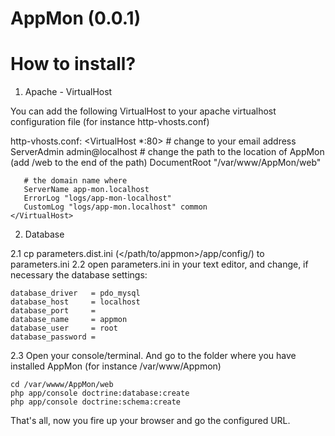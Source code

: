AppMon (0.0.1)
==============

How to install?
===============

1. Apache - VirtualHost

You can add the following VirtualHost to your apache
virtualhost configuration file (for instance http-vhosts.conf)

http-vhosts.conf:
    <VirtualHost *:80>
       # change to your email address
       ServerAdmin admin@localhost
       # change the path to the location of AppMon (add /web to the end of the path)
       DocumentRoot "/var/www/AppMon/web"

       # the domain name where
       ServerName app-mon.localhost
       ErrorLog "logs/app-mon-localhost"
       CustomLog "logs/app-mon.localhost" common
    </VirtualHost>

2. Database

2.1 cp parameters.dist.ini (</path/to/appmon>/app/config/) to parameters.ini
2.2 open parameters.ini in your text editor, and change, if necessary the
 database settings:

    database_driver   = pdo_mysql
    database_host     = localhost
    database_port     =
    database_name     = appmon
    database_user     = root
    database_password =

2.3
Open your console/terminal. And go to the folder where you have installed AppMon
(for instance /var/www/Appmon)

    cd /var/wwww/AppMon/web
    php app/console doctrine:database:create
    php app/console doctrine:schema:create

That's all, now you fire up your browser and go the configured URL.





